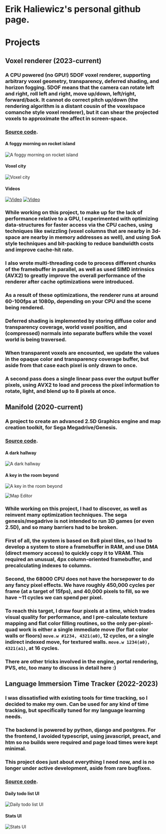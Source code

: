 # Erik Haliewicz's personal github page.

# Projects

## Voxel renderer (2023-current)

### A CPU powered (no GPU!) 5DOF voxel renderer, supporting arbitrary voxel geometry, transparency, deferred shading, and horizon fogging.  5DOF means that the camera can rotate left and right, roll left and right, move up/down, left/right, forward/back.  It cannot do correct pitch up/down (the rendering algorithm is a distant cousin of the voxelspace comanche style voxel renderer), but it can shear the projected voxels to approximate the affect in screen-space.


### [Source code](https://github.com/ehaliewicz/voxel).

#### A foggy morning on rocket island

![A foggy morning on rocket island](rocket_island.png)

#### Voxel city

![Voxel city](vox_city.png)

#### Videos
[![Video](https://img.youtube.com/vi/xjlQ-fhrC9A/0.jpg)](https://www.youtube.com/embed/xjlQ-fhrC9A)
[![Video](https://img.youtube.com/vi/V8qHlTwUiV0/0.jpg)](https://www.youtube.com/embed/V8qHlTwUiV0)


### While working on this project, to make up for the lack of performance relative to a GPU, I experimented with optimizing data-structures for faster access via the CPU caches, using techniques like swizzling (voxel columns that are nearby in 3d-space are nearby in memory addresses as well), and using SoA style techniques and bit-packing to reduce bandwidth costs and improve cache-hit rate.
### I also wrote multi-threading code to process different chunks of the framebuffer in parallel, as well as used SIMD intrinsics (AVX2) to greatly improve the overall performance of the renderer after cache optimizations were introduced.
### As a result of these optimizations, the renderer runs at around 60-100fps at 1080p, depending on your CPU and the scene being rendered.

### Deferred shading is implemented by storing diffuse color and transparency coverage, world voxel position, and (compressed) normals into separate buffers while the voxel world is being traversed.  
### When transparent voxels are encounted, we update the values in the opaque color and transparency coverage buffer, but aside from that case each pixel is only drawn to once. 
### A second pass does a single linear pass over the output buffer pixels, using AVX2 to load and process the pixel information to rotate, light, and blend up to 8 pixels at once.  


## Manifold (2020-current)

### A project to create an advanced 2.5D Graphics engine and map creation toolkit, for Sega Megadrive/Genesis.

### [Source code](https://github.com/ehaliewicz/manifold).

#### A dark hallway
![A dark hallway](manifold_1.png)

#### A key in the room beyond
![ A key in the room beyond](manifold_0.png)

 ![Map Editor](editor_screenshot.png)

### While working on this project, I had to discover, as well as reinvent many optimization techniques.  The sega genesis/megadrive is not intended to run 3D games (or even 2.5D), and so many barriers had to be broken.  
### First of all, the system is based on 8x8 pixel tiles, so I had to develop a system to store a framebuffer in RAM, and use DMA (direct memory access) to quickly copy it to VRAM.  This required an unusual, 4px column-oriented framebuffer, and precalculating indexes to columns.
### Second, the 68000 CPU does not have the horsepower to do any fancy pixel effects.  We have roughly 450,000 cycles per frame (at a target of 15fps), and 40,000 pixels to fill, so we have ~11 cycles we can spend per pixel.  
### To reach this target, I draw four pixels at a time, which trades visual quality for performance, and I pre-calculate texture mapping and flat color filling routines, so the only per-pixel-quad work is either a single immediate move (for flat color walls or floors) `move.w #1234, 4321(a0)`, 12 cycles, or a single indirect indexed move, for textured walls. `move.w 1234(a0), 4321(a1)`, at 16 cycles.
### There are other tricks involved in the engine, portal rendering, PVS, etc, too many to discuss in detail here :)


## Language Immersion Time Tracker (2022-2023)

### I was dissatisfied with existing tools for time tracking, so I decided to make my own.  Can be used for any kind of time tracking, but specifically tuned for my language learning needs.

### The backend is powered by python, django and postgres.  For the frontend, I avoided typescript, using javascript, preact, and htm so no builds were required and page load times were kept minimal.  

### This project does just about everything I need now, and is no longer under active development, aside from rare bugfixes.

### [Source code](https://github.com/ehaliewicz/time-tracker).

#### Daily todo list UI
![Daily todo list UI](todo_list_0.png)

#### Stats UI
![Stats UI](todo_list_1.png)


